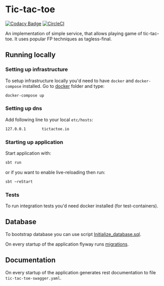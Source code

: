 # Tic-tac-toe

[![Codacy Badge](https://api.codacy.com/project/badge/Grade/09ae4e37f6d84eafa1e887590b87263c)](https://app.codacy.com/manual/katlasik/tic-tac-toe?utm_source=github.com&utm_medium=referral&utm_content=katlasik/tic-tac-toe&utm_campaign=Badge_Grade_Dashboard)
[![CircleCI](https://circleci.com/gh/katlasik/tic-tac-toe.svg?style=svg)](https://circleci.com/gh/katlasik/tic-tac-toe)

An implementation of simple service, that allows playing game of tic-tac-toe. It uses popular FP techniques as tagless-final.

## Running locally

### Setting up infrastructure

To setup infrastructure locally you'd need to have `docker` and `docker-compose` installed. Go to [docker](docker) folder and type:

```bash
docker-compose up
``` 

### Setting up dns

Add following line to your local `etc/hosts`:

```bash
127.0.0.1       tictactoe.io
```

### Starting up application

Start application with:

```bash
sbt run
```

or if you want to enable live-reloading then run:

```bash
sbt ~reStart
```

### Tests

To run integration tests you'd need docker installed (for test-containers).

## Database 

To bootstrap database you can use script [Initialize_database.sql](src/main/resources/db/init/Initialize_database.sql).

On every startup of the application flyway runs [migrations](src/main/resources/db/migration).

## Documentation

On every startup of the application generates rest documentation to file `tic-tac-toe-swagger.yaml`.
